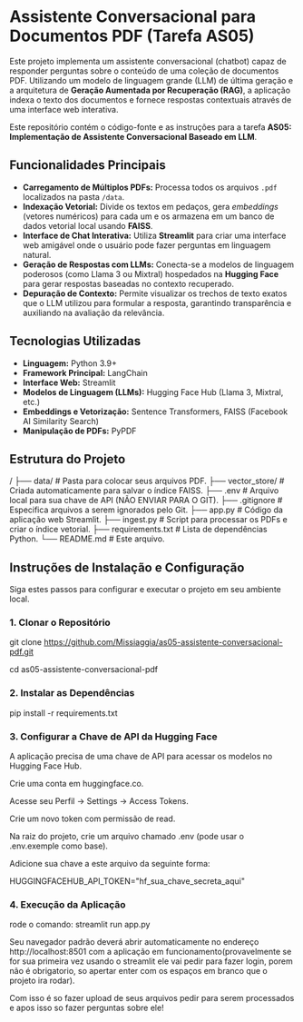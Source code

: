 # **Assistente Conversacional para Documentos PDF (Tarefa AS05)**

Este projeto implementa um assistente conversacional (chatbot) capaz de responder perguntas sobre o conteúdo de uma coleção de documentos PDF. Utilizando um modelo de linguagem grande (LLM) de última geração e a arquitetura de **Geração Aumentada por Recuperação (RAG)**, a aplicação indexa o texto dos documentos e fornece respostas contextuais através de uma interface web interativa.

Este repositório contém o código-fonte e as instruções para a tarefa **AS05: Implementação de Assistente Conversacional Baseado em LLM**.

## **Funcionalidades Principais**

-   **Carregamento de Múltiplos PDFs:** Processa todos os arquivos `.pdf` localizados na pasta `/data`.
-   **Indexação Vetorial:** Divide os textos em pedaços, gera *embeddings* (vetores numéricos) para cada um e os armazena em um banco de dados vetorial local usando **FAISS**.
-   **Interface de Chat Interativa:** Utiliza **Streamlit** para criar uma interface web amigável onde o usuário pode fazer perguntas em linguagem natural.
-   **Geração de Respostas com LLMs:** Conecta-se a modelos de linguagem poderosos (como Llama 3 ou Mixtral) hospedados na **Hugging Face** para gerar respostas baseadas no contexto recuperado.
-   **Depuração de Contexto:** Permite visualizar os trechos de texto exatos que o LLM utilizou para formular a resposta, garantindo transparência e auxiliando na avaliação da relevância.

## **Tecnologias Utilizadas**

-   **Linguagem:** Python 3.9+
-   **Framework Principal:** LangChain
-   **Interface Web:** Streamlit
-   **Modelos de Linguagem (LLMs):** Hugging Face Hub (Llama 3, Mixtral, etc.)
-   **Embeddings e Vetorização:** Sentence Transformers, FAISS (Facebook AI Similarity Search)
-   **Manipulação de PDFs:** PyPDF

## **Estrutura do Projeto**
/
├── data/                  # Pasta para colocar seus arquivos PDF.
├── vector_store/          # Criada automaticamente para salvar o índice FAISS.
├── .env                   # Arquivo local para sua chave de API (NÃO ENVIAR PARA O GIT).
├── .gitignore             # Especifica arquivos a serem ignorados pelo Git.
├── app.py                 # Código da aplicação web Streamlit.
├── ingest.py              # Script para processar os PDFs e criar o índice vetorial.
├── requirements.txt       # Lista de dependências Python.
└── README.md              # Este arquivo.
## **Instruções de Instalação e Configuração**

Siga estes passos para configurar e executar o projeto em seu ambiente local.

### **1. Clonar o Repositório**

git clone https://github.com/Missiaggia/as05-assistente-conversacional-pdf.git

cd as05-assistente-conversacional-pdf

### **2. Instalar as Dependências**

pip install -r requirements.txt

### **3. Configurar a Chave de API da Hugging Face**

A aplicação precisa de uma chave de API para acessar os modelos no Hugging Face Hub.

Crie uma conta em huggingface.co.

Acesse seu Perfil -> Settings -> Access Tokens.

Crie um novo token com permissão de read.

Na raiz do projeto, crie um arquivo chamado .env (pode usar o .env.exemple como base).

Adicione sua chave a este arquivo da seguinte forma:

HUGGINGFACEHUB_API_TOKEN="hf_sua_chave_secreta_aqui"

### **4.  Execução da Aplicação**

rode o comando: streamlit run app.py

Seu navegador padrão deverá abrir automaticamente no endereço http://localhost:8501 com a aplicação em funcionamento(provavelmente se for sua primeira vez usando o streamlit ele vai pedir para fazer login, porem não é obrigatorio, so apertar enter com os espaços em branco que o projeto ira rodar).

Com isso é so fazer upload de seus arquivos pedir para serem processados e apos isso so fazer perguntas sobre ele!
